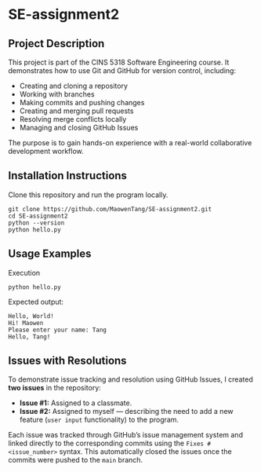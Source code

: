 # SE-assignment2

## Project Description
This project is part of the CINS 5318 Software Engineering course.
It demonstrates how to use Git and GitHub for version control, including:
- Creating and cloning a repository
- Working with branches
- Making commits and pushing changes
- Creating and merging pull requests
- Resolving merge conflicts locally
- Managing and closing GitHub Issues

The purpose is to gain hands-on experience with a real-world collaborative development workflow.

## Installation Instructions
Clone this repository and run the program locally.

    git clone https://github.com/MaowenTang/SE-assignment2.git
    cd SE-assignment2
    python --version
    python hello.py

## Usage Examples
Execution

    python hello.py

Expected output:

    Hello, World!
    Hi! Maowen
    Please enter your name: Tang
    Hello, Tang!

## Issues with Resolutions
To demonstrate issue tracking and resolution using GitHub Issues, I created **two issues** in the repository:

- **Issue #1:** Assigned to a classmate.
- **Issue #2:** Assigned to myself — describing the need to add a new feature (`user input` functionality) to the program.

Each issue was tracked through GitHub’s issue management system and linked directly to the corresponding commits using the `Fixes #<issue_number>` syntax. This automatically closed the issues once the commits were pushed to the `main` branch.
